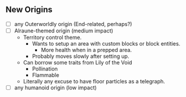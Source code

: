 ## New Origins
- [ ] any Outerworldly origin (End-related, perhaps?)
- [ ] Alraune-themed origin (medium impact)
  - Territory control theme.
    - Wants to setup an area with custom blocks or block entities.
      - More health when in a prepped area.
    - Probably moves slowly after setting up.
  - Can borrow some traits from Lily of the Void
    - Pollination
    - Flammable
  - Literally any excuse to have floor particles as a telegraph.
- [ ] any humanoid origin (low impact)
